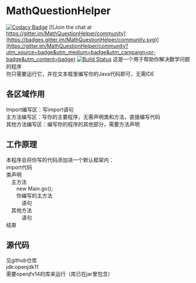 # MathQuestionHelper
[![Codacy Badge](https://api.codacy.com/project/badge/Grade/9d1f3b2e3bad43bdad604571a367203c)](https://app.codacy.com/manual/wsk-n-001/MathQuestion?utm_source=github.com&utm_medium=referral&utm_content=wsk-n-001/MathQuestion&utm_campaign=Badge_Grade_Dashboard)
[![Join the chat at https://gitter.im/MathQuestionHelper/community](https://badges.gitter.im/MathQuestionHelper/community.svg)](https://gitter.im/MathQuestionHelper/community?utm_source=badge&utm_medium=badge&utm_campaign=pr-badge&utm_content=badge)
[![Build Status](https://travis-ci.org/wsk-n-001/MathQuestion.svg?branch=master)](https://travis-ci.org/wsk-n-001/MathQuestion)
这是一个用于帮助你解决数学问题的程序  
你只需要运行它，并在文本框里编写你的Java代码即可，无需IDE  
## 各区域作用
Import编写区：写import语句  
主方法编写区：写你的主要程序，无需声明类和方法，直接编写代码  
其他方法编写区：编写你的程序的其他部分，需要方法声明  
## 工作原理
本程序会将你写的代码添加进一个默认框架内：  
import代码  
类声明  
&emsp;主方法  
&emsp;&emsp;new Main.go();  
&emsp;&emsp;你编写的主方法  
&emsp;&emsp;&emsp;语句  
&emsp;其他方法  
&emsp;&emsp;&emsp;语句  
结束
## 源代码
见github仓库  
jdk:openjdk11  
需要openjfx14的库来运行（库已在jar里包含）
